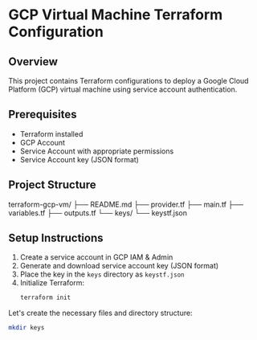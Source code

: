 # GCP Virtual Machine Terraform Configuration

## Overview
This project contains Terraform configurations to deploy a Google Cloud Platform (GCP) virtual machine using service account authentication.

## Prerequisites
- Terraform installed
- GCP Account
- Service Account with appropriate permissions
- Service Account key (JSON format)

## Project Structure
terraform-gcp-vm/ ├── README.md ├── provider.tf ├── main.tf ├── variables.tf ├── outputs.tf └── keys/ └── keystf.json

## Setup Instructions
1. Create a service account in GCP IAM & Admin
2. Generate and download service account key (JSON format)
3. Place the key in the `keys` directory as `keystf.json`
4. Initialize Terraform:
   ```bash
   terraform init


Let's create the necessary files and directory structure:

```bash
mkdir keys
